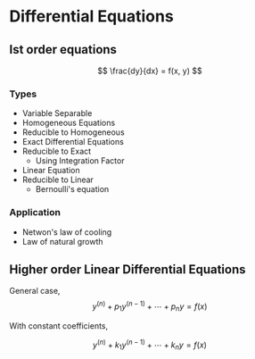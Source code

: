# Differential Equations

## Ist order equations

$$
\frac{dy}{dx} = f(x, y)
$$

### Types

- Variable Separable
- Homogeneous Equations
- Reducible to Homogeneous
- Exact Differential Equations
- Reducible to Exact
    - Using Integration Factor
- Linear Equation
- Reducible to Linear
    - Bernoulli's equation

### Application

- Netwon's law of cooling
- Law of natural growth

## Higher order Linear Differential Equations

General case,
$$
y^{(n)} + p_1y^{(n-1)} + \cdots + p_ny = f(x)
$$

With constant coefficients,

$$
y^{(n)} + k_1y^{(n-1)} + \cdots + k_ny = f(x)
$$
